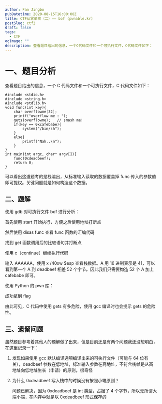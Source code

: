 ```yaml
---
author: Fan Jingbo
pubDatetime: 2020-08-15T16:00:00Z
title: CTF从零单排（二）—— bof (pwnable.kr)
postSlug: ctf2
draft: false
tags:
  - CTF
ogImage: ""
description: 查看题目给出的信息，一个C代码文件和一个可执行文件，C代码文件如下：
---
```


# 一、题目分析

查看题目给出的信息，一个 C 代码文件和一个可执行文件，C 代码文件如下：

    #include <stdio.h>
    #include <string.h>
    #include <stdlib.h>
    void func(int key){
    	char overflowme[32];
    	printf("overflow me : ");
    	gets(overflowme);	// smash me!
    	if(key == 0xcafebabe){
    		system("/bin/sh");
    	}
    	else{
    		printf("Nah..\n");
    	}
    }
    int main(int argc, char* argv[]){
    	func(0xdeadbeef);
    	return 0;
    }

可以看出这道题考的是栈溢出，从标准输入读取的数据覆盖掉 func 传入的参数值即可提权。关键问题就是如何构造这个数据。

## 二、题解

使用 gdb 对可执行文件 bof 进行分析：

首先使用 start 开始执行，方便之后使用地址打断点

然后使用 disas func 查看 func 函数的汇编代码

找到 get 函数调用后的比较语句并打断点

使用 c（continue）继续执行代码

输入 AAAAAA，使用 x /40xw $esp 查看栈数据。A 用 16 进制表示是 41，可以看到第一个 A 到 deadbeef 相差 52 个字节。因此我们只需要构造 52 个 A 加上 cafebabe 即可。

使用 Python 的 pwn 库：

成功拿到 flag

由此可见，C 代码中使用 gets 有多危险，使用 gcc 编译时也会提示 gets 的危险性。

## 三、遗留问题

虽然题目参考着其他人的题解做了出来，但是目前还是有两个问题我还没想明白，在这里记录一下：

1. 发现如果使用 gcc 默认编译选项编译出来的可执行文件（可能与 64 位有关），deadbeef 参数在低地址，标准输入参数在高地址，不符合栈帧是从高地址向低地址生长（申请）的原则，很奇怪
2. 为什么 0xdeadbeef 写入栈中的时候没有按照小端原则？

   问题已解决，因为 0xdeadbeef 是 int 类型，占据了 4 个字节，所以无所谓大端小端，在内存中就是以 0xdeadbeef 形式保存的
